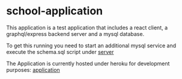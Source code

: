 ﻿# school-application

This application is a test application that includes a react client, a graphql/express backend server and a mysql database.

To get this running you need to start an additional mysql service and execute the schema.sql script under [server](./server)

The Application is currently hosted under heroku for development purposes: [application](http://school-application-development.herokuapp.com/)
